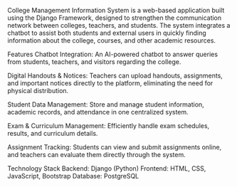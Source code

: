 College Management Information System is a web-based application built using the Django Framework, designed to strengthen the communication network between colleges, teachers, and students.
The system integrates a chatbot to assist both students and external users in quickly finding information about the college, courses, and other academic resources.

Features
Chatbot Integration:
An AI-powered chatbot to answer queries from students, teachers, and visitors regarding the college.

Digital Handouts & Notices:
Teachers can upload handouts, assignments, and important notices directly to the platform, eliminating the need for physical distribution.

Student Data Management:
Store and manage student information, academic records, and attendance in one centralized system.

Exam & Curriculum Management:
Efficiently handle exam schedules, results, and curriculum details.

Assignment Tracking:
Students can view and submit assignments online, and teachers can evaluate them directly through the system.

Technology Stack
Backend: Django (Python)
Frontend: HTML, CSS, JavaScript, Bootstrap
Database: PostgreSQL 
